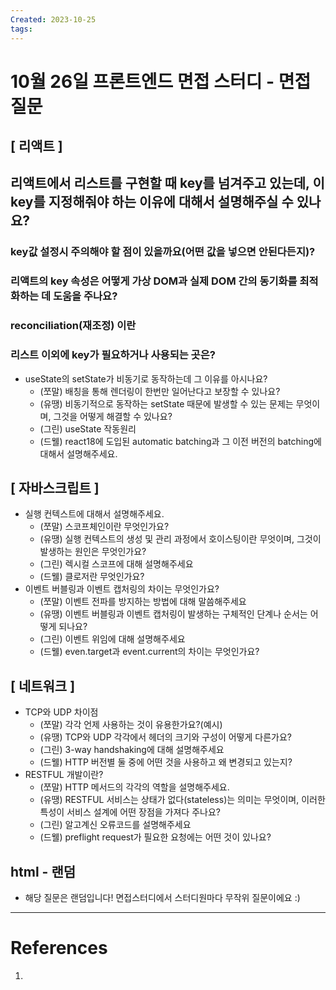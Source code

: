 ```yaml
---
Created: 2023-10-25
tags:
---
```

# 10월 26일 프론트엔드 면접 스터디 - 면접 질문
## [ 리액트 ]

## 리액트에서 리스트를 구현할 때 key를 넘겨주고 있는데, 이 key를 지정해줘야 하는 이유에 대해서 설명해주실 수 있나요?
### key값 설정시 주의해야 할 점이 있을까요(어떤 값을 넣으면 안된다든지)?
### 리액트의 key 속성은 어떻게 가상 DOM과 실제 DOM 간의 동기화를 최적화하는 데 도움을 주나요?
### reconciliation(재조정) 이란
### 리스트 이외에 key가 필요하거나 사용되는 곳은?
- useState의 setState가 비동기로 동작하는데 그 이유를 아시나요?
    - (쪼말) 배칭을 통해 렌더링이 한번만 일어난다고 보장할 수 있나요?
    - (유땡) 비동기적으로 동작하는 setState 때문에 발생할 수 있는 문제는 무엇이며, 그것을 어떻게 해결할 수 있나요?
    - (그린) useState 작동원리
    - (드웰) react18에 도입된 automatic batching과 그 이전 버전의 batching에 대해서 설명해주세요.

## [ 자바스크립트 ]

- 실행 컨텍스트에 대해서 설명해주세요.
    - (쪼말) 스코프체인이란 무엇인가요?
    - (유땡) 실행 컨텍스트의 생성 및 관리 과정에서 호이스팅이란 무엇이며, 그것이 발생하는 원인은 무엇인가요?
    - (그린) 렉시컬 스코프에 대해 설명해주세요
    - (드웰) 클로저란 무엇인가요?
- 이벤트 버블링과 이벤트 캡처링의 차이는 무엇인가요?
    - (쪼말) 이벤트 전파를 방지하는 방법에 대해 말씀해주세요
    - (유땡) 이벤트 버블링과 이벤트 캡처링이 발생하는 구체적인 단계나 순서는 어떻게 되나요?
    - (그린) 이벤트 위임에 대해 설명해주세요
    - (드웰) even.target과 event.current의 차이는 무엇인가요?

## [ 네트워크 ] 

- TCP와 UDP 차이점
    - (쪼말) 각각 언제 사용하는 것이 유용한가요?(예시)
    - (유땡) TCP와 UDP 각각에서 헤더의 크기와 구성이 어떻게 다른가요?
    - (그린) 3-way handshaking에 대해 설명해주세요
    - (드웰) HTTP 버전별 둘 중에 어떤 것을 사용하고 왜 변경되고 있는지?
- RESTFUL 개발이란?
    - (쪼말) HTTP 메서드의 각각의 역할을 설명해주세요.
    - (유땡) RESTFUL 서비스는 상태가 없다(stateless)는 의미는 무엇이며, 이러한 특성이 서비스 설계에 어떤 장점을 가져다 주나요?
    - (그린) 알고계신 오류코드를 설명해주세요
    - (드웰) preflight request가 필요한 요청에는 어떤 것이 있나요?

## html - 랜덤

- 해당 질문은 랜덤입니다! 면접스터디에서 스터디원마다 무작위 질문이에요 :)

---
# References
1. 